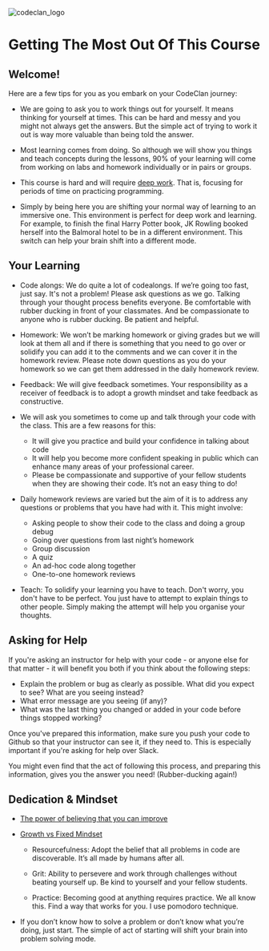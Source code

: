 ![codeclan_logo](https://user-images.githubusercontent.com/11422619/54070681-ca4c5200-425a-11e9-8cf8-cd6a191bc3cd.png)

# Getting The Most Out Of This Course

## Welcome!

Here are a few tips for you as you embark on your CodeClan journey:

- We are going to ask you to work things out for yourself. It means thinking for yourself at times. This can be hard and messy and you might not always get the answers. But the simple act of trying to work it out is way more valuable than being told the answer.

- Most learning comes from doing. So although we will show you things and teach concepts during the lessons, 90% of your learning will come from working on labs and homework individually or in pairs or groups.

- This course is hard and will require [deep work](http://calnewport.com/books/deep-work/). That is, focusing for periods of time on practicing programming.

- Simply by being here you are shifting your normal way of learning to an immersive one. This environment is perfect for deep work and learning. For example, to finish the final Harry Potter book, JK Rowling booked herself into the Balmoral hotel to be in a different environment. This switch can help your brain shift into a different mode.


## Your Learning

- Code alongs: We do quite a lot of codealongs. If we’re going too fast, just say. It's not a problem! Please ask questions as we go. Talking through your thought process benefits everyone. Be comfortable with rubber ducking in front of your classmates. And be compassionate to anyone who is rubber ducking. Be patient and helpful.

- Homework: We won’t be marking homework or giving grades but we will look at them all and if there is something that you need to go over or solidify you can add it to the comments and we can cover it in the homework review. Please note down questions as you do your homework so we can get them addressed in the daily homework review.

- Feedback: We will give feedback sometimes. Your responsibility as a receiver of feedback is to adopt a growth mindset and take feedback as constructive.

- We will ask you sometimes to come up and talk through your code with the class. This are a few reasons for this:

  - It will give you practice and build your confidence in talking about code
  - It will help you become more confident speaking in public which can enhance many areas of your professional career.
  - Please be compassionate and supportive of your fellow students when they are showing their code. It’s not an easy thing to do!

- Daily homework reviews are varied but the aim of it is to address any questions or problems that you have had with it. This might involve:

  - Asking people to show their code to the class and doing a group debug
  - Going over questions from last night’s homework
  - Group discussion
  - A quiz
  - An ad-hoc code along together
  - One-to-one homework reviews

- Teach: To solidify your learning you have to teach. Don't worry, you don't have to be perfect. You just have to attempt to explain things to other people. Simply making the attempt will help you organise your thoughts.

## Asking for Help

If you're asking an instructor for help with your code - or anyone else for that matter - it will benefit you both if you think about the following steps:

  - Explain the problem or bug as clearly as possible. What did you expect to see? What are you seeing instead?
  - What error message are you seeing (if any)?
  - What was the last thing you changed or added in your code before things stopped working?

Once you've prepared this information, make sure you push your code to Github so that your instructor can see it, if they need to. This is especially important if you're asking for help over Slack.

You might even find that the act of following this process, and preparing this information, gives you the answer you need! (Rubber-ducking again!)

## Dedication & Mindset

 - [The power of believing that you can improve](https://www.youtube.com/watch?v=wh0OS4MrN3E)
- [Growth vs Fixed Mindset](https://www.youtube.com/watch?v=KUWn_TJTrnU)

  - Resourcefulness: Adopt the belief that all problems in code are discoverable. It’s all made by humans after all.

  - Grit: Ability to persevere and work through challenges without beating yourself up. Be kind to yourself and your fellow students.

  - Practice: Becoming good at anything requires practice. We all know this. Find a way that works for you. I use pomodoro technique.


 - If you don’t know how to solve a problem or don’t know what you’re doing, just start. The simple of act of starting will shift your brain into problem solving mode.
